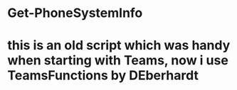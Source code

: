 # Get-PhoneSystemInfo
# this is an old script which was handy when starting with Teams, now i use  TeamsFunctions by DEberhardt
